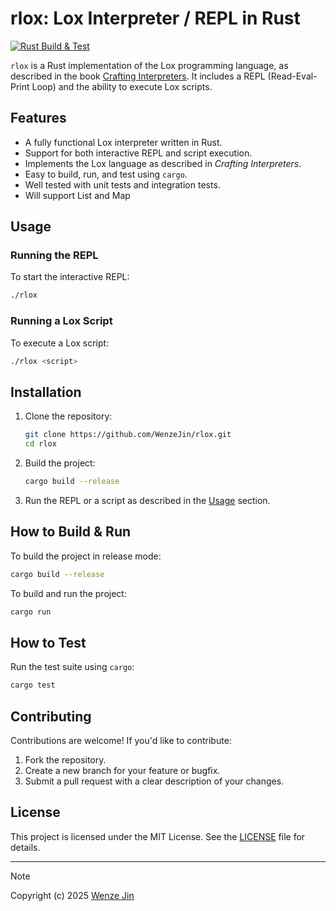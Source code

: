 # rlox: Lox Interpreter / REPL in Rust

[![Rust Build & Test](https://github.com/WenzeJin/rlox/actions/workflows/rust.yml/badge.svg)](https://github.com/WenzeJin/rlox/actions/workflows/rust.yml)  

`rlox` is a Rust implementation of the Lox programming language, as described in the book [Crafting Interpreters](http://craftinginterpreters.com/). It includes a REPL (Read-Eval-Print Loop) and the ability to execute Lox scripts.

## Features

- A fully functional Lox interpreter written in Rust.
- Support for both interactive REPL and script execution.
- Implements the Lox language as described in *Crafting Interpreters*.
- Easy to build, run, and test using `cargo`.
- Well tested with unit tests and integration tests.
- Will support List and Map

## Usage

### Running the REPL

To start the interactive REPL:

```bash
./rlox
```

### Running a Lox Script

To execute a Lox script:

```bash
./rlox <script>
```

## Installation

1. Clone the repository:
   ```bash
   git clone https://github.com/WenzeJin/rlox.git
   cd rlox
   ```

2. Build the project:
   ```bash
   cargo build --release
   ```

3. Run the REPL or a script as described in the [Usage](#usage) section.

## How to Build & Run

To build the project in release mode:

```bash
cargo build --release
```

To build and run the project:

```bash
cargo run
```

## How to Test

Run the test suite using `cargo`:

```bash
cargo test
```

## Contributing

Contributions are welcome! If you'd like to contribute:

1. Fork the repository.
2. Create a new branch for your feature or bugfix.
3. Submit a pull request with a clear description of your changes.

## License

This project is licensed under the MIT License. See the [LICENSE](LICENSE) file for details.

---

> [!NOTE] 
> Copyright (c) 2025 [Wenze Jin](https://wenzejin.github.io)